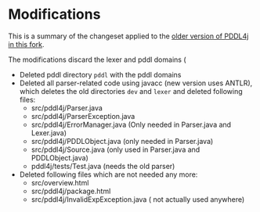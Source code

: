 # Modifications

This is a summary of the changeset applied to the [older version of PDDL4j in this fork](https://github.com/gerryai/PDDL4J).

The modifications discard the lexer and pddl domains (

- Deleted pddl directory ``pddl`` with the pddl domains
- Deleted all parser-related code using javacc (new version uses ANTLR), which deletes the old directories  ``dev`` and ``lexer`` and deleted following files:
  * src/pddl4j/Parser.java
  * src/pddl4j/ParserException.java
  * src/pddl4j/ErrorManager.java (Only needed in Parser.java and Lexer.java)
  * src/pddl4j/PDDLObject.java (only needed in Parser.java)
  * src/pddl4j/Source.java (only used in Parser.java and PDDLObject.java)
  * pddl4j/tests/Test.java (needs the old parser)
- Deleted following files which are not needed any more:
  * src/overview.html
  * src/pddl4j/package.html
  * src/pddl4j/InvalidExpException.java ( not actually used anywhere)

